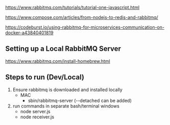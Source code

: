 
https://www.rabbitmq.com/tutorials/tutorial-one-javascript.html

https://www.compose.com/articles/from-nodejs-to-redis-and-rabbitmq/

https://codeburst.io/using-rabbitmq-for-microservices-communication-on-docker-a43840401819

## Setting up a Local RabbitMQ Server
https://www.rabbitmq.com/install-homebrew.html

## Steps to run (Dev/Local)
1. Ensure rabbitmq is downloaded and installed locally
    - MAC
        - sbin/rabbitmq-server (--detached can be added)
2. run commands in separate bash/terminal windows
    - node server.js
    - node receiver.js